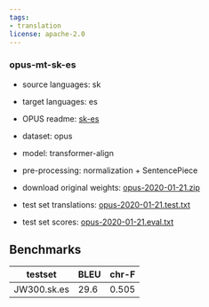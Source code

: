 ```yaml
---
tags:
- translation
license: apache-2.0
---
```


### opus-mt-sk-es

* source languages: sk
* target languages: es
*  OPUS readme: [sk-es](https://github.com/Helsinki-NLP/OPUS-MT-train/blob/master/models/sk-es/README.md)

*  dataset: opus
* model: transformer-align
* pre-processing: normalization + SentencePiece
* download original weights: [opus-2020-01-21.zip](https://object.pouta.csc.fi/OPUS-MT-models/sk-es/opus-2020-01-21.zip)
* test set translations: [opus-2020-01-21.test.txt](https://object.pouta.csc.fi/OPUS-MT-models/sk-es/opus-2020-01-21.test.txt)
* test set scores: [opus-2020-01-21.eval.txt](https://object.pouta.csc.fi/OPUS-MT-models/sk-es/opus-2020-01-21.eval.txt)

## Benchmarks

| testset               | BLEU  | chr-F |
|-----------------------|-------|-------|
| JW300.sk.es 	| 29.6 	| 0.505 |

